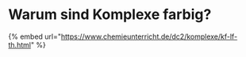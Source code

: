 # Warum sind Komplexe farbig?

{% embed url="https://www.chemieunterricht.de/dc2/komplexe/kf-lf-th.html" %}
